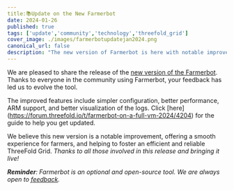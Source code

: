 ```yaml
---
title:📚Update on the New Farmerbot
date: 2024-01-26
published: true
tags: ['update','community','technology','threefold_grid']
cover_image: ./images/farmerbotupdatejan2024.png
canonical_url: false
description: "The new version of Farmerbot is here with notable improvements, click here to know more."
---
```


We are pleased to share the release of the [new version of the Farmerbot](https://forum.threefold.io/t/update-on-new-farmerbot/4203). Thanks to everyone in the community using Farmerbot, your feedback has led us to evolve the tool. 

The improved features include simpler configuration, better performance, ARM support, and better visualization of the logs. Click [here] (https://forum.threefold.io/t/farmerbot-on-a-full-vm-2024/4204) for the guide to help you get updated.

We believe this new version is a notable improvement, offering a smooth experience for farmers, and helping to foster an efficient and reliable ThreeFold Grid. *Thanks to all those involved in this release and bringing it live!*

***Reminder**: Farmerbot is an optional and open-source tool. We are always open to [feedback](https://github.com/threefoldtech/tfgrid-sdk-go/issues).*